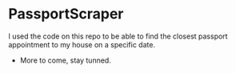 # PassportScraper
I used the code on this repo to be able to find the closest passport appointment to my house on a specific date. 

- More to come, stay tunned.
